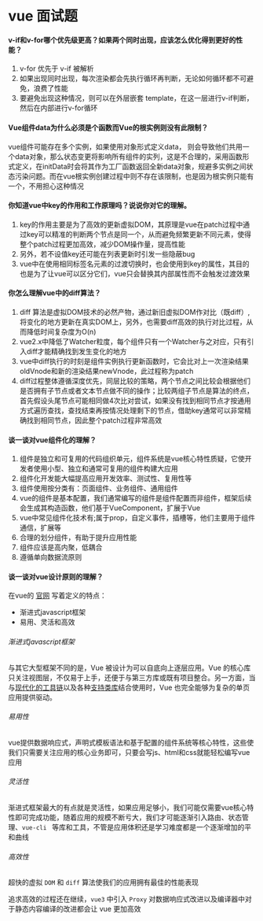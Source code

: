 # vue 面试题 



#### v-if和v-for哪个优先级更高？如果两个同时出现，应该怎么优化得到更好的性能？

1. v-for 优先于 v-if 被解析
2. 如果出现同时出现，每次渲染都会先执行循环再判断，无论如何循环都不可避免，浪费了性能
3. 要避免出现这种情况，则可以在外层嵌套 template，在这一层进行v-if判断，然后在内部进行v-for循环



#### Vue组件data为什么必须是个函数而Vue的根实例则没有此限制？

vue组件可能存在多个实例，如果使用对象形式定义data， 则会导致他们共用一个data对象，那么状态变更将影响所有组件的实列，这是不合理的，采用函数形式定义，在initData时会将其作为工厂函数返回全新data对象，规避多实例之间状态污染问题。而在vue根实例创建过程中则不存在该限制，也是因为根实例只能有一个，不用担心这种情况



#### 你知道vue中key的作用和工作原理吗？说说你对它的理解。

1. key的作用主要是为了高效的更新虚拟DOM，其原理是vue在patch过程中通过key可以精准的判断两个节点是同一个，从而避免频繁更新不同元素，使得整个patch过程更加高效，减少DOM操作量，提高性能
2. 另外，若不设值key还可能在列表更新时引发一些隐蔽bug
3. vue中在使用相同标签名元素的过渡切换时，也会使用到key的属性，其目的也是为了让vue可以区分它们，vue只会替换其内部属性而不会触发过渡效果



#### 你怎么理解vue中的diff算法？

1. diff 算法是虚拟DOM技术的必然产物，通过新旧虚拟DOM作对比（既diff）,将变化的地方更新在真实DOM上，另外，也需要diff高效的执行对比过程，从而降低时间复杂度为O(n)
2. vue2.x中降低了Watcher粒度，每个组件只有一个Watcher与之对应，只有引入diff才能精确找到发生变化的地方
3. vue中diff执行的时刻是组件实例执行更新函数时，它会比对上一次渲染结果oldVnode和新的渲染结果newVnode，此过程称为patch
4. diff过程整体遵循深度优先，同层比较的策略，两个节点之间比较会根据他们是否拥有子节点或者文本节点做不同的操作；比较两组子节点是算法的终点，首先假设头尾节点可能相同做4次比对尝试，如果没有找到相同节点才按通用方式遍历查找，查找结束再按情况处理剩下的节点，借助key通常可以非常精确找到相同节点，因此整个patch过程非常高效

#### 谈一谈对vue组件化的理解？

1. 组件是独立和可复用的代码组织单元，组件系统是vue核心特性质疑，它使开发者使用小型、独立和通常可复用的组件构建大应用
2. 组件化开发能大幅提高应用开发效率、测试性、复用性等
3. 组件使用按分类有：页面组件、业务组件、通用组件
4. vue的组件是基本配置，我们通常编写的组件是组件配置而非组件，框架后续会生成其构造函数，他们基于VueComponent，扩展于Vue
5. vue中常见组件化技术有;属于prop，自定义事件，插槽等，他们主要用于组件通信，扩展等
6. 合理的划分组件，有助于提升应用性能
7. 组件应该是高内聚，低耦合
8. 遵循单向数据流原则

#### 谈一谈对vue设计原则的理解？



在vue的 [官网](https://cn.vuejs.org/v2/guide/) 写着定义的特点：

- 渐进式javascript框架
- 易用、灵活和高效



###### 渐进式javascript框架

与其它大型框架不同的是，Vue 被设计为可以自底向上逐层应用。Vue 的核心库只关注视图层，不仅易于上手，还便于与第三方库或既有项目整合。另一方面，当与[现代化的工具链](https://cn.vuejs.org/v2/guide/single-file-components.html)以及各种[支持类库](https://github.com/vuejs/awesome-vue#libraries--plugins)结合使用时，Vue 也完全能够为复杂的单页应用提供驱动。

###### 易用性

vue提供数据响应式，声明式模板语法和基于配置的组件系统等核心特性，这些使我们只需要关注应用的核心业务即可，只要会写js、html和css就能轻松编写vue应用



###### 灵活性

渐进式框架最大的有点就是灵活性，如果应用足够小，我们可能仅需要vue核心特性即可完成功能，随着应用的规模不断亏大，我们才可能逐渐引入路由、状态管理、`vue-cli ` 等库和工具，不管是应用体积还是学习难度都是一个逐渐增加的平和曲线

###### 高效性

超快的虚拟 `DOM` 和 `diff` 算法使我们的应用拥有最佳的性能表现

追求高效的过程还在继续，`vue3` 中引入 `Proxy` 对数据响应式改进以及编译器中对于静态内容编译的改进都会让 vue 更加高效

